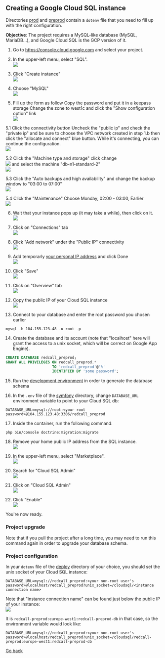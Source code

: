 
## Creating a Google Cloud SQL instance

Directories [prod](../../deploy/prod) and [preprod](../../deploy/preprod) 
contain a `dotenv` file that you need to fill up with the right configuration.

**Objective**:
The project requires a MySQL-like database (MySQL, MariaDB...), and 
Google Cloud SQL is the GCP version of it.

1. Go to https://console.cloud.google.com and select your project.

2. In the upper-left menu, select "SQL".
<br/>![](07/01.png)

3. Click "Create instance"
<br/>![](07/02.png)

4. Choose "MySQL"
<br/>![](07/03.png)

5. Fill up the form as follow
Copy the password and put it in a keepass storage
Change the zone to west1c
and click the "Show configuration option" link
<br/>![](07/04.png)

5.1 Click the connectivity button
Uncheck the "public ip" and check the "private ip" and be sure to choose the VPC network created in step 1.b
then click the "allocate and connect" blue button.
While it's connecting, you can continue the configuration.
<br/>![](07/04.a.png)

5.2 Click the "Machine type and storage"
click change
<br/>![](07/04.b.png)
and select the machine "db-n1-standard-2"
<br/>![](07/04.c.png)

5.3 Click the "Auto backups and high availability"
and change the backup window to "03:00 to 07:00"
<br/>![](07/04.d.png)

5.4 Click the "Maintenance"
Choose Monday, 02:00 - 03:00, Earlier
<br/>![](07/04.e.png)

6. Wait that your instance pops up (it may take a while), then click on it.
<br/>![](07/05.png)

7. Click on "Connections" tab 
<br/>![](07/06.png)

8. Click "Add network" under the "Public IP" connectivity
<br/>![](07/07.png)

9. Add temporarly [your personal IP address](https://www.google.com/search?q=my+ip) and click Done
<br/>![](07/08.png)

10. Click "Save"
<br/>![](07/09.png)

11. Click on "Overview" tab
<br/>![](07/10.png)

12. Copy the public IP of your Cloud SQL instance
<br/>![](07/11.png)

13. Connect to your database and enter the root password you chosen earlier

```
mysql -h 104.155.123.48 -u root -p
```

14. Create the database and its account (note that "localhost" here will
grant the access to a unix socket, which will be correct on Google App Engine).

```sql
CREATE DATABASE redcall_preprod;
GRANT ALL PRIVILEGES ON redcall_preprod.* 
                     TO 'redcall_preprod'@'%'
                     IDENTIFIED BY 'some password';
```

15. Run the [development environment](00-development.md) in order to generate the database schema

16. In the `.env` file of the [symfony](../../symfony/) directory, change `DATABASE_URL` environment variable to point to your Cloud SQL db:

```
DATABASE_URL=mysql://root:<your root password>@104.155.123.48:3306/redcall_preprod
```

17. Inside the container, run the following command:

```
php bin/console doctrine:migration:migrate
```

18. Remove your home public IP address from the SQL instance.
<br/>![](07/12.png)

19. In the upper-left menu, select "Marketplace".
<br/>![](07/14.png)

20. Search for "Cloud SQL Admin"
<br/>![](07/15.png)

21. Click on "Cloud SQL Admin"
<br/>![](07/16.png)

22. Click "Enable"
<br/>![](07/17.png)

You're now ready.

### Project upgrade

Note that if you pull the project after a long time, you may need to run
this command again in order to upgrade your database schema.

### Project configuration

In your `dotenv` file of the [deploy](../../deploy) directory of your choice,
you should set the unix socket of your Cloud SQL instance:

```
DATABASE_URL=mysql://redcall_preprod:<your non-root user's password>@localhost/redcall_preprod?unix_socket=/cloudsql/<instance connection name>
```

Note that "instance connection name" can be found just below the public IP of your instance:
<br/>![](07/13.png)

It is `redcall-preprod:europe-west1:redcall-preprod-db` in that case, so the environment variable would look like:

```
DATABASE_URL=mysql://redcall_preprod:<your non-root user's password>@localhost/redcall_preprod?unix_socket=/cloudsql/redcall-preprod:europe-west1:redcall-preprod-db
```

[Go back](../../README.md)
